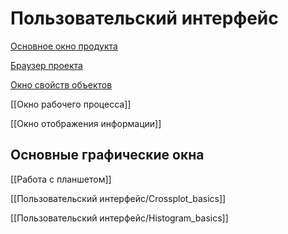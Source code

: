 # Пользовательский интерфейс

[Основное окно продукта](Основное%20окно%20продукта.md)

[Браузер проекта](Браузер%20проекта.md)

[Окно свойств объектов](Окно%20свойств%20объектов.md)

[[Окно рабочего процесса]]

[[Окно отображения информации]]

## Основные графические окна
[[Работа с планшетом]]

[[Пользовательский интерфейс/Crossplot_basics]]

[[Пользовательский интерфейс/Histogram_basics]]
